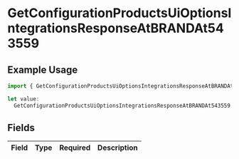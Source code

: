 # GetConfigurationProductsUiOptionsIntegrationsResponseAtBRANDAt543559

## Example Usage

```typescript
import { GetConfigurationProductsUiOptionsIntegrationsResponseAtBRANDAt543559 } from "@vercel/sdk/models/getconfigurationproductsop.js";

let value:
  GetConfigurationProductsUiOptionsIntegrationsResponseAtBRANDAt543559 = {};
```

## Fields

| Field       | Type        | Required    | Description |
| ----------- | ----------- | ----------- | ----------- |